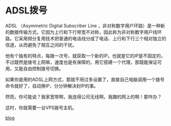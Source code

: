 # ADSL拨号
ADSL （Asymmetric Digital Subscriber Line ，非对称数字用户环路）是一种新的数据传输方式。它因为上行和下行带宽不对称，因此称为非对称数字用户线环路。它采用频分复用技术把普通的电话线分成了电话、上行和下行三个相对独立的信道，从而避免了相互之间的干扰。

他有个独有的特点，每拨一次号，就获取一个新的IP。也就是它的IP是不固定的，不过既然是拨号上网嘛，速度也是有保障的，用它搭建一个代理，那既能保证可用，又能自由控制拨号切换。

如果你是用的ADSL上网方式，那就不用过多设置了，直接自己电脑调用一个拨号命令就好了，自动换IP，分分钟解决封IP的事。

然而，你可能说？我家宽带啊，我连得公司无线啊，我蹭的网上的啊！那咋办？

这时，你就需要一台VPS拨号主机。

[blog](https://cuiqingcai.com/3443.html)

